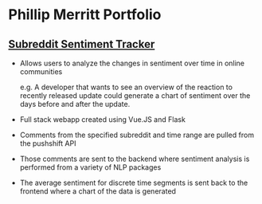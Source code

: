 # Phillip Merritt Portfolio

## [Subreddit Sentiment Tracker](https://github.com/PhillipMerritt/SubredditSentimentTracker)
* Allows users to analyze the changes in sentiment over time in online communities

  e.g. A developer that wants to see an overview of the reaction to recently released update could generate a chart of sentiment over the days before and after the update.
* Full stack webapp created using Vue.JS and Flask
* Comments from the specified subreddit and time range are pulled from the pushshift API
* Those comments are sent to the backend where sentiment analysis is performed from a variety of NLP packages
* The average sentiment for discrete time segments is sent back to the frontend where a chart of the data is generated

